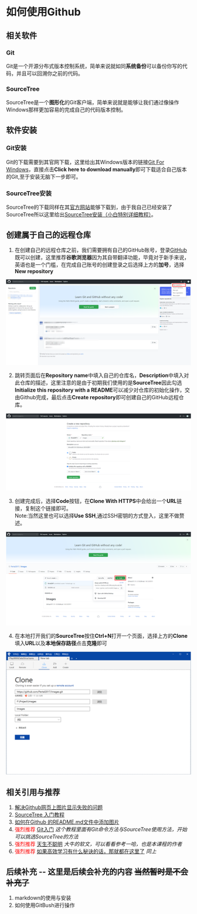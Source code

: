 # 如何使用Github
## 相关软件
### Git
Git是一个开源分布式版本控制系统，简单来说就如同**系统备份**可以备份你写的代码，并且可以回溯你之前的代码。
### SourceTree
SourceTree是一个**图形化**的Git客户端，简单来说就是能够让我们通过像操作Windows那样更加容易的完成自己的代码版本控制。
## 软件安装
### Git安装
Git的下载需要到其官网下载，这里给出其Windows版本的链接[Git For Windows](https://git-scm.com/download/win)，直接点击**Click here to download manually**即可下载适合自己版本的Git,至于安装无脑下一步即可。
### SourceTree安装
SourceTree的下载同样在其[官方网站](https://www.sourcetreeapp.com/)能够下载到，由于我自己已经安装了SourceTree所以这里给出[SourceTree安装（小白特别详细教程）](https://www.jianshu.com/p/dce21c4e88fc)。
## 创建属于自己的远程仓库
1. 在创建自己的远程仓库之前，我们需要拥有自己的GitHub账号，登录[GitHub](https://github.com/)既可以创建，这里推荐**谷歌浏览器**因为其自带翻译功能，毕竟对于新手来说，英语也是一个门槛，在完成自己账号的创建登录之后选择上方的**加号**，选择**New repository**  

<center>
<img src="https://github.com/Pertal2017/Images/blob/master/PlayWithDataStructures/Introuctions/HowToUseGit/Step1.png">
</center>

2. 跳转页面后在**Repository name**中填入自己的仓库名，**Description**中填入对此仓库的描述，这里注意的是由于初期我们使用的是**SourceTree**因此勾选**Initialize this repository with a README**可以减少对仓库的初始化操作，交由Github完成，最后点击**Create repository**即可创建自己的GitHub远程仓库。

<center>
<img src="https://github.com/Pertal2017/Images/blob/master/PlayWithDataStructures/Introuctions/HowToUseGit/Step2.png">
</center>

3. 创建完成后，选择**Code**按钮，在**Clone With HTTPS**中会给出一个**URL**链接，复制这个链接即可。  
Note:当然这里也可以选择**Use SSH**,通过SSH密钥的方式登入，这里不做赘述。

<center>
<img src="https://github.com/Pertal2017/Images/blob/master/PlayWithDataStructures/Introuctions/HowToUseGit/Step3.png">
</center>

4. 在本地打开我们的**SourceTree**按住**Ctrl+N**打开一个页面，选择上方的**Clone**填入**URL**以及**本地保存路径**点击**克隆**即可

<center>
<img src="https://github.com/Pertal2017/Images/blob/master/PlayWithDataStructures/Introuctions/HowToUseGit/Step4.png">
</center>

## 相关引用与推荐

1. [解决Github网页上图片显示失败的问题](https://blog.csdn.net/qq_38232598/article/details/91346392)
2. [SourceTree 入门教程](https://www.jianshu.com/p/11bba2b1e95d)
3. [如何在Github 的README.md文件中添加图片](https://blog.csdn.net/weixin_38419133/article/details/89412755?utm_medium=distribute.pc_relevant.none-task-blog-BlogCommendFromMachineLearnPai2-8.edu_weight&depth_1-utm_source=distribute.pc_relevant.none-task-blog-BlogCommendFromMachineLearnPai2-8.edu_weight)
4. <font color=#FF0000>强烈推荐</font> [Git入门](https://www.imooc.com/learn/1052) *这个教程里面有Git命令方法与SourceTree使用方法，开始可以挑选SourceTree的方法*
5. <font color=#FF0000>强烈推荐</font> [天生不聪明](https://mp.weixin.qq.com/s?__biz=MzU4NTIxODYwMQ==&mid=2247483856&idx=1&sn=47a72cee1190aefc06c24fea78f78484&chksm=fd8cae96cafb2780f2634bbeece1608f321ea2698523869ff6d0c58497ad2dfbf5fa1233b0dd&token=88683563&lang=zh_CN#rd) *大牛的软文，可以看看参考一哈，也是本课程的作者*
6. <font color=#FF0000>强烈推荐</font> [如果高效学习有什么秘诀的话，那就都在这里了](https://mp.weixin.qq.com/s?__biz=MzU4NTIxODYwMQ==&mid=2247483836&idx=1&sn=90854aa76507281403e4dd9cd434a12b&chksm=fd8caefacafb27ec78f999fde4f1217c04c6e2ff28cf51fe511d8fa29d484d9281ff91de8c9c&token=88683563&lang=zh_CN#rd) *同上*

## 后续补充 -- 这里是后续会补充的内容 ~~当然暂时是不会补充了~~
1. markdown的使用与安装
2. 如何使用GitBush进行操作